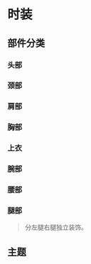 # 时装

## 部件分类

### 头部

### 颈部

### 肩部

### 胸部

### 上衣

### 腕部

### 腰部

### 腿部

> 分左腿右腿独立装饰。

#### 

###

## 主题